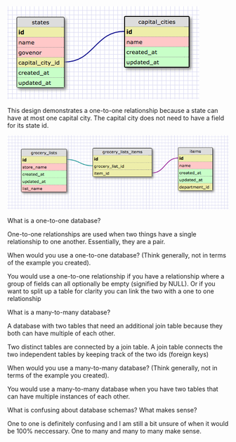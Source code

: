 ![One to One](imgs/one_to_one.png)

This design demonstrates a one-to-one relationship because a state can have at most one capital city. The capital city does not need to have a field for its state id.

![One to One](imgs/many_to_many.png)





What is a one-to-one database?

One-to-one relationships are used when two things have a single relationship to one another. Essentially, they are a pair.

When would you use a one-to-one database? (Think generally, not in terms of the example you created).

You would use a one-to-one relationship if you have a relationship where a group of fields can all optionally be empty (signified by NULL). Or if you want to split up a table for clarity you can link the two with a one to one relationship

What is a many-to-many database?

A database with two tables that need an additional join table because they both can have multiple of each other.

Two distinct tables are connected by a join table. A join table connects the two independent tables by keeping track of the two ids (foreign keys)

When would you use a many-to-many database? (Think generally, not in terms of the example you created).

You would use a many-to-many database when you have two tables that can have multiple instances of each other.

What is confusing about database schemas? What makes sense?

One to one is definitely confusing and I am still a bit unsure of when it would be 100% neccessary. One to many and many to many make sense.